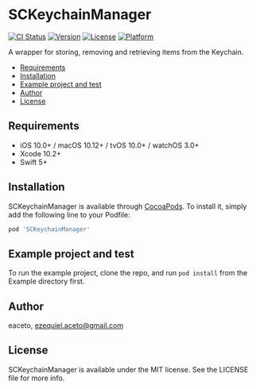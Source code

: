 # SCKeychainManager

[![CI Status](https://img.shields.io/travis/eaceto/SCKeychainManager.svg?style=flat)](https://travis-ci.org/eaceto/SCKeychainManager)
[![Version](https://img.shields.io/cocoapods/v/SCKeychainManager.svg?style=flat)](https://cocoapods.org/pods/SCKeychainManager)
[![License](https://img.shields.io/cocoapods/l/SCKeychainManager.svg?style=flat)](https://cocoapods.org/pods/SCKeychainManager)
[![Platform](https://img.shields.io/cocoapods/p/SCKeychainManager.svg?style=flat)](https://cocoapods.org/pods/SCKeychainManager)

A wrapper for storing, removing and retrieving items from the Keychain.

- [Requirements](#requirements)
- [Installation](#installation)
- [Example project and test](#example-project-and-test)
- [Author](#author)
- [License](#license)

## Requirements

- iOS 10.0+ / macOS 10.12+ / tvOS 10.0+ / watchOS 3.0+
- Xcode 10.2+
- Swift 5+

## Installation

SCKeychainManager is available through [CocoaPods](https://cocoapods.org). To install
it, simply add the following line to your Podfile:

```ruby
pod 'SCKeychainManager'
```

## Example project and test

To run the example project, clone the repo, and run `pod install` from the Example directory first.


## Author

eaceto, ezequiel.aceto@gmail.com

## License

SCKeychainManager is available under the MIT license. See the LICENSE file for more info.
